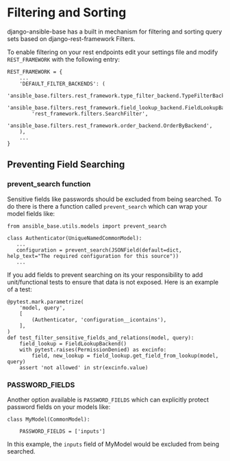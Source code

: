 # Filtering and Sorting

django-ansible-base has a built in mechanism for filtering and sorting query sets based on django-rest-framework Filters. 

To enable filtering on your rest endpoints edit your settings file and modify `REST_FRAMEWORK` with the following entry:
```
REST_FRAMEWORK = {
    ...
    'DEFAULT_FILTER_BACKENDS': (
        'ansible_base.filters.rest_framework.type_filter_backend.TypeFilterBackend',
        'ansible_base.filters.rest_framework.field_lookup_backend.FieldLookupBackend',
        'rest_framework.filters.SearchFilter',
        'ansible_base.filters.rest_framework.order_backend.OrderByBackend',
    ),
    ...
}
```

## Preventing Field Searching

### prevent_search function

Sensitive fields like passwords should be excluded from being searched. To do there is there a function called `prevent_search` which can wrap your model fields like:

```
from ansible_base.utils.models import prevent_search

class Authenticator(UniqueNamedCommonModel):
   ...
   configuration = prevent_search(JSONField(default=dict, help_text="The required configuration for this source"))
   ...
```

If you add fields to prevent searching on its your responsibility to add unit/functional tests to ensure that data is not exposed. Here is an example of a test:
```
@pytest.mark.parametrize(
    'model, query',
    [
        (Authenticator, 'configuration__icontains'),
    ],
)
def test_filter_sensitive_fields_and_relations(model, query):
    field_lookup = FieldLookupBackend()
    with pytest.raises(PermissionDenied) as excinfo:
        field, new_lookup = field_lookup.get_field_from_lookup(model, query)
    assert 'not allowed' in str(excinfo.value)
```

### PASSWORD_FIELDS

Another option available is `PASSWORD_FIELDS` which can explicitly protect password fields on your models like:

```
class MyModel(CommonModel):

    PASSWORD_FIELDS = ['inputs']
```

In this example, the `inputs` field of MyModel would be excluded from being searched.

